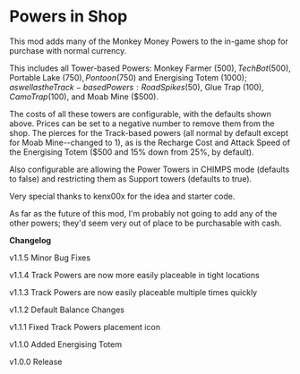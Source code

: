 # Powers in Shop

This mod adds many of the Monkey Money Powers to the in-game shop for purchase with normal currency.

This includes all Tower-based Powers: Monkey Farmer ($500), Tech Bot ($500), Portable Lake ($750), Pontoon ($750) and Energising Totem ($1000); as well as the Track-based Powers: Road Spikes ($50), Glue Trap ($100), Camo Trap ($100), and Moab Mine ($500).

The costs of all these towers are configurable, with the defaults shown above. Prices can be set to a negative number to remove them from the shop.
The pierces for the Track-based powers (all normal by default except for Moab Mine--changed to 1), as is the Recharge Cost and Attack Speed of the Energising Totem ($500 and 15% down from 25%, by default).

Also configurable are allowing the Power Towers in CHIMPS mode (defaults to false) and restricting them as Support towers (defaults to true).

Very special thanks to kenx00x for the idea and starter code.


As far as the future of this mod, I'm probably not going to add any of the other powers; they'd seem very out of place to be purchasable with cash.

**Changelog**

v1.1.5 Minor Bug Fixes

v1.1.4 Track Powers are now more easily placeable in tight locations

v1.1.3 Track Powers are now easily placeable multiple times quickly

v1.1.2 Default Balance Changes

v1.1.1 Fixed Track Powers placement icon

v1.1.0 Added Energising Totem

v1.0.0 Release
